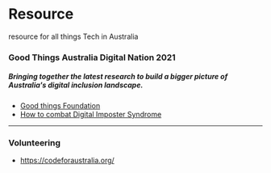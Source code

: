 # Resource
resource for all things Tech in Australia

### Good Things Australia Digital Nation 2021
##### Bringing together the latest research to build a bigger picture of Australia's digital inclusion landscape.

- <a href="https://www.goodthingsfoundation.org.au/"> Good things Foundation</a>
- <a href="https://www.goodthingsfoundation.org.au/news/digital-nation-australia-2021/?utm_campaign=EB_WB_2021_10-Webinar-How-to-combat-Digital-Imposter-Syndrome&utm_medium=email&utm_source=pardot">How to combat Digital Imposter Syndrome</a>

---------------------------------------------------------------------------------------------------------------------------------------------------------------------------------
### Volunteering

- https://codeforaustralia.org/
